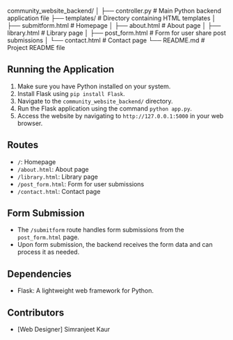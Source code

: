 community_website_backend/
│
├── controller.py # Main Python backend application file
├── templates/ # Directory containing HTML templates
│ ├── submitform.html # Homepage
│ ├── about.html # About page
│ ├── library.html # Library page
│ ├── post_form.html # Form for user share post submissions
│ └── contact.html # Contact page
└── README.md # Project README file

## Running the Application
1. Make sure you have Python installed on your system.
2. Install Flask using `pip install Flask`.
3. Navigate to the `community_website_backend/` directory.
4. Run the Flask application using the command `python app.py`.
5. Access the website by navigating to `http://127.0.0.1:5000` in your web browser.

## Routes
- `/`: Homepage
- `/about.html`: About page
- `/library.html`: Library page
- `/post_form.html`: Form for user submissions
- `/contact.html`: Contact page

## Form Submission
- The `/submitform` route handles form submissions from the `post_form.html` page.
- Upon form submission, the backend receives the form data and can process it as needed.

## Dependencies
- Flask: A lightweight web framework for Python.

## Contributors

- [Web Designer]
Simranjeet Kaur

